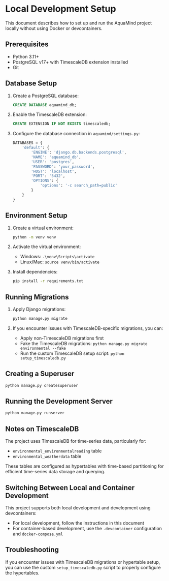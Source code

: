 # Local Development Setup

This document describes how to set up and run the AquaMind project locally without using Docker or devcontainers.

## Prerequisites

- Python 3.11+
- PostgreSQL v17+ with TimescaleDB extension installed
- Git

## Database Setup

1. Create a PostgreSQL database:
   ```sql
   CREATE DATABASE aquamind_db;
   ```

2. Enable the TimescaleDB extension:
   ```sql
   CREATE EXTENSION IF NOT EXISTS timescaledb;
   ```

3. Configure the database connection in `aquamind/settings.py`:
   ```python
   DATABASES = {
       'default': {
           'ENGINE': 'django.db.backends.postgresql',
           'NAME': 'aquamind_db',
           'USER': 'postgres',
           'PASSWORD': 'your_password',
           'HOST': 'localhost',
           'PORT': '5432',
           'OPTIONS': {
               'options': '-c search_path=public'
           }
       }
   }
   ```

## Environment Setup

1. Create a virtual environment:
   ```bash
   python -m venv venv
   ```

2. Activate the virtual environment:
   - Windows: `.\venv\Scripts\activate`
   - Linux/Mac: `source venv/bin/activate`

3. Install dependencies:
   ```bash
   pip install -r requirements.txt
   ```

## Running Migrations

1. Apply Django migrations:
   ```bash
   python manage.py migrate
   ```

2. If you encounter issues with TimescaleDB-specific migrations, you can:
   - Apply non-TimescaleDB migrations first
   - Fake the TimescaleDB migrations: `python manage.py migrate environmental --fake`
   - Run the custom TimescaleDB setup script: `python setup_timescaledb.py`

## Creating a Superuser

```bash
python manage.py createsuperuser
```

## Running the Development Server

```bash
python manage.py runserver
```

## Notes on TimescaleDB

The project uses TimescaleDB for time-series data, particularly for:
- `environmental_environmentalreading` table
- `environmental_weatherdata` table

These tables are configured as hypertables with time-based partitioning for efficient time-series data storage and querying.

## Switching Between Local and Container Development

This project supports both local development and development using devcontainers:

- For local development, follow the instructions in this document
- For container-based development, use the `.devcontainer` configuration and `docker-compose.yml`

## Troubleshooting

If you encounter issues with TimescaleDB migrations or hypertable setup, you can use the custom `setup_timescaledb.py` script to properly configure the hypertables.
